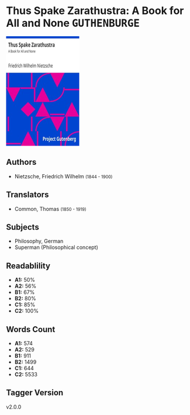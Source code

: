 # Thus Spake Zarathustra: A Book for All and None <kbd>GUTHENBURGE</kbd>

![](./cover.medium.jpg "")

## Authors


 - Nietzsche, Friedrich Wilhelm <small>(1844 - 1900)</small>

## Translators


 - Common, Thomas <small>(1850 - 1919)</small>

## Subjects


 - Philosophy, German
 - Superman (Philosophical concept)

## Readablility


 - **A1:** 50%
 - **A2:** 56%
 - **B1:** 67%
 - **B2:** 80%
 - **C1:** 85%
 - **C2:** 100%

## Words Count


 - **A1:** 574
 - **A2:** 529
 - **B1:** 911
 - **B2:** 1499
 - **C1:** 644
 - **C2:** 5533

## Tagger Version


v2.0.0
